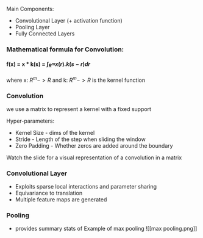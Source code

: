 Main Components:
- Convolutional Layer (+ activation function)
- Pooling Layer
- Fully Connected Layers

### Mathematical formula for Convolution:
#### f(x) = x * k(s) = $\int_{R^m} x(r) . k(s - r) dr$
where x: $R^m -> R$ and k: $R^m -> R$ is the kernel function 

### Convolution
we use a matrix to represent a kernel with a fixed support

Hyper-parameters:
- Kernel Size - dims of the kernel
- Stride - Length of the step when sliding the window
- Zero Padding - Whether zeros are added around the boundary

Watch the slide for a visual representation of a convolution in a matrix

### Convolutional Layer
- Exploits sparse local interactions and parameter sharing
- Equivariance to translation
- Multiple feature maps are generated


### Pooling
- provides summary stats of 
Example of max pooling
![[max pooling.png]]








